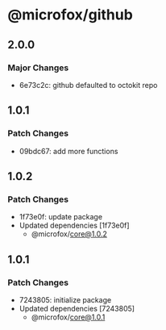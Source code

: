 # @microfox/github

## 2.0.0

### Major Changes

- 6e73c2c: github defaulted to octokit repo

## 1.0.1

### Patch Changes

- 09bdc67: add more functions

## 1.0.2

### Patch Changes

- 1f73e0f: update package
- Updated dependencies [1f73e0f]
  - @microfox/core@1.0.2

## 1.0.1

### Patch Changes

- 7243805: initialize package
- Updated dependencies [7243805]
  - @microfox/core@1.0.1
